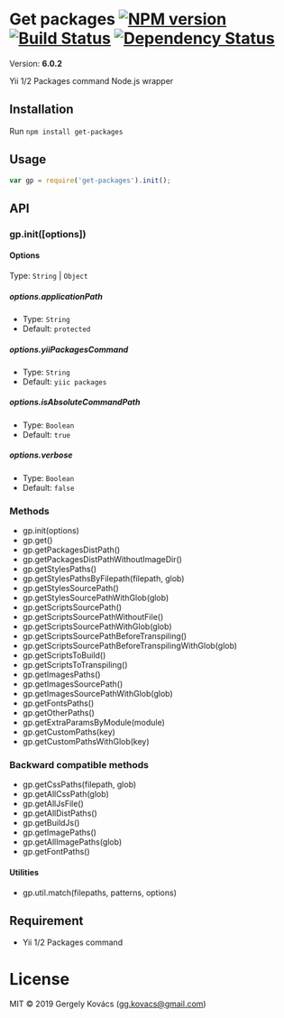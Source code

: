 # Get packages [![NPM version][npm-image]][npm-url] [![Build Status][travis-image]][travis-url] [![Dependency Status][daviddm-image]][daviddm-url]
Version: **6.0.2**

Yii 1/2 Packages command Node.js wrapper

## Installation

Run `npm install get-packages`

## Usage
```javascript
var gp = require('get-packages').init();
```

## API

### gp.init([options])

#### Options

Type: `String` | `Object`

##### options.applicationPath

- Type: `String`
- Default: `protected`

##### options.yiiPackagesCommand

- Type: `String`
- Default: `yiic packages`

##### options.isAbsoluteCommandPath

- Type: `Boolean`
- Default: `true`

##### options.verbose

- Type: `Boolean`
- Default: `false`

### Methods

- gp.init(options)
- gp.get()
- gp.getPackagesDistPath()
- gp.getPackagesDistPathWithoutImageDir()
- gp.getStylesPaths()
- gp.getStylesPathsByFilepath(filepath, glob)
- gp.getStylesSourcePath()
- gp.getStylesSourcePathWithGlob(glob)
- gp.getScriptsSourcePath()
- gp.getScriptsSourcePathWithoutFile()
- gp.getScriptsSourcePathWithGlob(glob)
- gp.getScriptsSourcePathBeforeTranspiling()
- gp.getScriptsSourcePathBeforeTranspilingWithGlob(glob)
- gp.getScriptsToBuild()
- gp.getScriptsToTranspiling()
- gp.getImagesPaths()
- gp.getImagesSourcePath()
- gp.getImagesSourcePathWithGlob(glob)
- gp.getFontsPaths()
- gp.getOtherPaths()
- gp.getExtraParamsByModule(module)
- gp.getCustomPaths(key)
- gp.getCustomPathsWithGlob(key)

### Backward compatible methods

- gp.getCssPaths(filepath, glob)
- gp.getAllCssPath(glob)
- gp.getAllJsFile()
- gp.getAllDistPaths()
- gp.getBuildJs()
- gp.getImagePaths()
- gp.getAllImagePaths(glob)
- gp.getFontPaths()

#### Utilities
* gp.util.match(filepaths, patterns, options)

## Requirement
* Yii 1/2 Packages command

# License
MIT © 2019 Gergely Kovács (gg.kovacs@gmail.com)

[npm-image]: https://badge.fury.io/js/get-packages.svg
[npm-url]: https://npmjs.org/package/get-packages
[travis-image]: https://travis-ci.org/ggkovacs/getpackages.svg?branch=master
[travis-url]: https://travis-ci.org/ggkovacs/getpackages
[daviddm-image]: https://david-dm.org/ggkovacs/getpackages.svg?theme=shields.io
[daviddm-url]: https://david-dm.org/ggkovacs/getpackages
